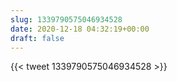 ```yaml
---
slug: 1339790575046934528
date: 2020-12-18 04:32:19+00:00
draft: false
---
```


{{< tweet 1339790575046934528 >}}
